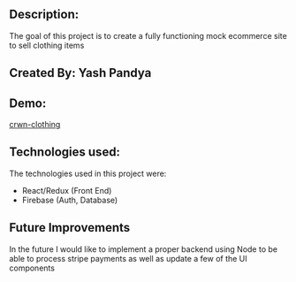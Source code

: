 ## Description:
The goal of this project is to create a fully functioning mock ecommerce site to sell clothing items

## Created By: Yash Pandya

## Demo:
[crwn-clothing](https://live-crwnclothing.herokuapp.com/)

## Technologies used:
The technologies used in this project were:

* React/Redux (Front End)
* Firebase (Auth, Database)

## Future Improvements
In the future I would like to implement a proper backend using Node to be able to process stripe payments as well as update a few of the UI components
